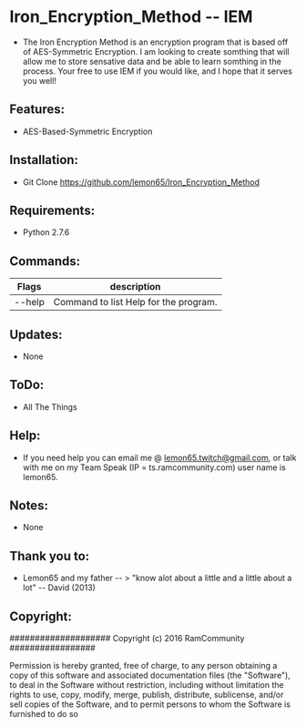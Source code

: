 # Iron_Encryption_Method -- IEM
   * The Iron Encryption Method is an encryption program that is based off of AES-Symmetric Encryption. I am looking to create somthing that will allow me to store sensative data and be able to learn somthing in the process. Your free to use IEM if you would like, and I hope that it serves you well! 

## Features:
   * AES-Based-Symmetric Encryption

## Installation:
   * Git Clone https://github.com/lemon65/Iron_Encryption_Method

## Requirements:
   * Python 2.7.6

## Commands:
| Flags        | description |
| ------------- |:-------------:|
| --help| Command to list Help for the program. |

## Updates:
  * None

## ToDo:
  * All The Things

## Help:
  * If you need help you can email me @ lemon65.twitch@gmail.com, or talk with me on my Team Speak
    (IP = ts.ramcommunity.com) user name is lemon65. 

## Notes:
  * None

## Thank you to:
  * Lemon65 and my father -- > "know alot about a little and a little about a lot" -- David (2013)

## Copyright:

#################### Copyright (c) 2016 RamCommunity #################

Permission is hereby granted, free of charge, to any person obtaining a copy of
this software and associated documentation files (the "Software"), to deal in
the Software without restriction, including without limitation the rights to
use, copy, modify, merge, publish, distribute, sublicense, and/or sell copies
of the Software, and to permit persons to whom the Software is furnished to do so

